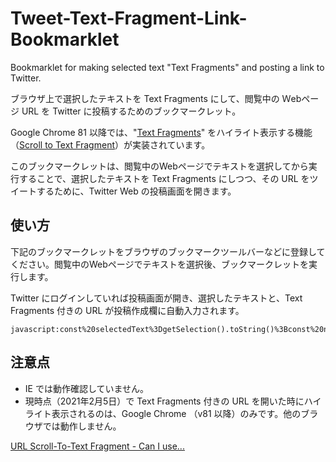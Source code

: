 # Tweet-Text-Fragment-Link-Bookmarklet

Bookmarklet for making selected text "Text Fragments" and posting a link to Twitter.

ブラウザ上で選択したテキストを Text Fragments にして、閲覧中の Ｗebページ URL を Twitter に投稿するためのブックマークレット。

Google Chrome 81 以降では、"[Text Fragments](https://wicg.github.io/scroll-to-text-fragment/)" をハイライト表示する機能（[Scroll to Text Fragment](https://chromestatus.com/feature/4733392803332096)）が実装されています。

このブックマークレットは、閲覧中のWebページでテキストを選択してから実行することで、選択したテキストを Text Fragments にしつつ、その URL をツイートするために、Twitter Web の投稿画面を開きます。

## 使い方

下記のブックマークレットをブラウザのブックマークツールバーなどに登録してください。閲覧中のWebページでテキストを選択後、ブックマークレットを実行します。

Twitter にログインしていれば投稿画面が開き、選択したテキストと、Text Fragments 付きの URL が投稿作成欄に自動入力されます。

```
javascript:const%20selectedText%3DgetSelection().toString()%3Bconst%20newUrl%3Dnew%20URL(location)%3BnewUrl.hash%3D%60%3A~%3Atext%3D%24%7BselectedText%7D%60%3Bconst%20twitterUrl%3D%60https%3A%2F%2Ftwitter.com%2Fintent%2Ftweet%3Ftext%3D%24%7BencodeURIComponent(selectedText)%7D%26url%3D%24%7BencodeURIComponent(newUrl)%7D%60%3Bwindow.open(twitterUrl%2C'_blank')%3Bvoid(0);
```

## 注意点

- IE では動作確認していません。
- 現時点（2021年2月5日）で Text Fragments 付きの URL を開いた時にハイライト表示されるのは、Google Chrome （v81 以降）のみです。他のブラウザでは動作しません。

[URL Scroll-To-Text Fragment - Can I use...](https://caniuse.com/?search=scroll-to-text-fragment)
